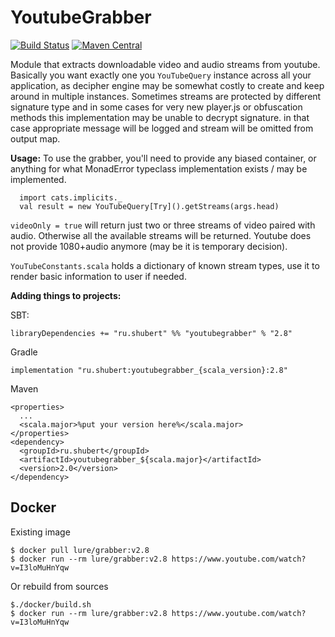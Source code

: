 # YoutubeGrabber 
[![Build Status](https://travis-ci.org/lure/YoutubeGrabber.svg?branch=master)](https://travis-ci.org/lure/YoutubeGrabber)
[![Maven Central](https://img.shields.io/maven-central/v/ru.shubert/youtubegrabber_2.13.svg)](https://maven-badges.herokuapp.com/maven-central/ru.shubert/youtubegrabber_2.13)


Module that extracts downloadable video and audio streams from youtube. Basically you want exactly one you `YouTubeQuery` 
instance across all your application, as decipher engine may be somewhat costly to create and keep around in multiple instances.
Sometimes streams are protected by different signature type and in some cases for very new player.js or obfuscation methods 
this implementation may be unable to decrypt signature. in that case appropriate message will be logged and stream will 
be omitted from output map.
 


**Usage:** 
To use the grabber, you'll need to provide any biased container, or anything for what MonadError typeclass implementation exists / may be implemented.

```
  import cats.implicits._
  val result = new YouTubeQuery[Try]().getStreams(args.head)
``` 

`videoOnly = true` will return just two or three streams of video paired with audio. Otherwise all the available streams 
will be returned. Youtube does not provide 1080+audio anymore (may be it is temporary decision).  

`YouTubeConstants.scala` holds a dictionary of known stream types, use it to render basic information to user if needed.   

**Adding things to projects:**

SBT:

```
libraryDependencies += "ru.shubert" %% "youtubegrabber" % "2.8"
```

Gradle

```
implementation "ru.shubert:youtubegrabber_{scala_version}:2.8"
```

Maven 

```
<properties>
  ...
  <scala.major>%put your version here%</scala.major>
</properties>
<dependency>
  <groupId>ru.shubert</groupId>
  <artifactId>youtubegrabber_${scala.major}</artifactId>
  <version>2.0</version>
</dependency>
```

## Docker

Existing image 
```
$ docker pull lure/grabber:v2.8
$ docker run --rm lure/grabber:v2.8 https://www.youtube.com/watch?v=I3loMuHnYqw
```

Or rebuild from sources
```
$./docker/build.sh
$ docker run --rm lure/grabber:v2.8 https://www.youtube.com/watch?v=I3loMuHnYqw
```